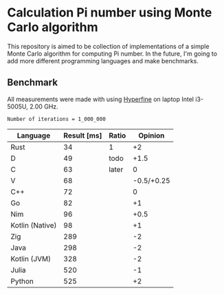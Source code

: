 # Calculation Pi number using Monte Carlo algorithm

This repository is aimed to be collection of implementations of a simple Monte Carlo algorithm for computing Pi number. In the future, I'm going to add more different programming languages and make benchmarks.


## Benchmark
All measurements were made with using [Hyperfine](https://github.com/sharkdp/hyperfine) on laptop Intel i3-5005U, 2.00 GHz.

```
Number of iterations = 1_000_000
```

| Language    	| Result [ms] 	| Ratio 	| Opinion	|
| ------------- | ------------- | ---------	| ---------	|
| Rust        	| 34          	|	1	   	| +2 		|
| D 			| 49 			| todo		| +1.5 		|
| C 			| 63 			| later		| 0 		|
| V 			| 68			|			|-0.5/+0.25 |
| C++ 			| 72 			|			| 0			|
| Go 			| 82			|			| +1 	 	|
| Nim 			| 96 			|			| +0.5 		|
|Kotlin (Native)| 98			|			| +1 		|
| Zig 			| 289 			|			| -2		|
| Java			| 298			|			| -2		|
| Kotlin (JVM)	| 328			|			| -2		|
| Julia 		| 520 			|			| -1		|
| Python 		| 525 			|			| +2 		|
